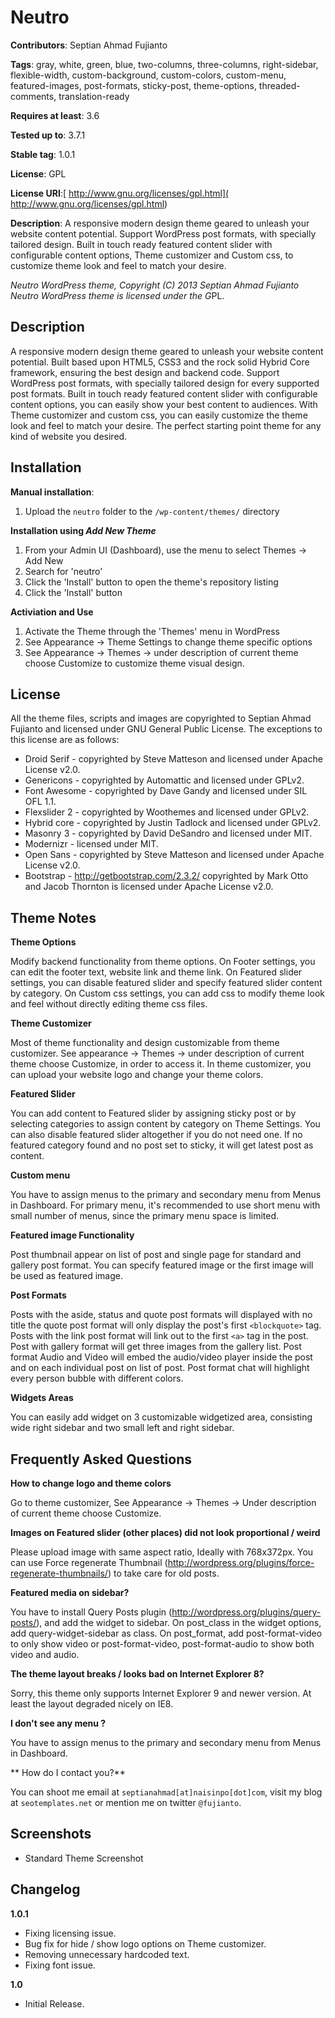 <h1>Neutro</h1>

**Contributors**: Septian Ahmad Fujianto

**Tags**: gray, white, green, blue, two-columns, three-columns, right-sidebar, flexible-width, custom-background, custom-colors, custom-menu, featured-images, post-formats, sticky-post, theme-options, threaded-comments, translation-ready

**Requires at least**: 3.6

**Tested up to**: 3.7.1

**Stable tag**: 1.0.1

**License**: GPL

**License URI**:[ http://www.gnu.org/licenses/gpl.html]( http://www.gnu.org/licenses/gpl.html)


**Description**: A responsive modern design theme geared to unleash your website content potential. Support WordPress post formats, with specially tailored design. Built in touch ready featured content slider with configurable content options, Theme customizer and Custom css, to customize theme look and feel to match your desire.  

*Neutro WordPress theme, Copyright (C) 2013 Septian Ahmad Fujianto 
Neutro WordPress theme is licensed under the G*PL.

<h2> Description</h2>

A responsive modern design theme geared to unleash your website content potential. Built based upon HTML5, CSS3 and the rock solid Hybrid Core framework, ensuring the best design and backend code. Support WordPress post formats, with specially tailored design for every supported post formats. Built in touch ready featured content slider with configurable content options, you can easily show your best content to audiences. With Theme customizer and custom css, you can easily customize the theme look and feel to match your desire. The perfect starting point theme for any kind of website you desired.   

<h2> Installation </h2>

**Manual installation**:

1. Upload the `neutro` folder to the `/wp-content/themes/` directory

**Installation using *Add New Theme***

1. From your Admin UI (Dashboard), use the menu to select Themes -> Add New
2. Search for 'neutro'
3. Click the 'Install' button to open the theme's repository listing
4. Click the 'Install' button

**Activiation and Use**

1. Activate the Theme through the 'Themes' menu in WordPress
2. See Appearance -> Theme Settings to change theme specific options
3. See Appearance -> Themes -> under description of current theme choose Customize to customize theme visual design.

<h2> License</h2>

All the theme files, scripts and images are copyrighted to Septian Ahmad Fujianto and licensed under GNU General Public License.
The exceptions to this license are as follows:

* Droid Serif - copyrighted by Steve Matteson and licensed under Apache License v2.0.
* Genericons - copyrighted by Automattic and licensed under GPLv2. 
* Font Awesome - copyrighted by Dave Gandy and licensed under SIL OFL 1.1.
* Flexslider 2 - copyrighted by Woothemes and licensed under GPLv2.
* Hybrid core - copyrighted by Justin Tadlock and licensed under GPLv2.
* Masonry 3 - copyrighted by David DeSandro and licensed under MIT.
* Modernizr -  licensed under MIT.
* Open Sans - copyrighted by Steve Matteson and licensed under Apache License v2.0.
* Bootstrap - http://getbootstrap.com/2.3.2/ copyrighted by Mark Otto and Jacob Thornton is licensed under Apache License v2.0.

<h2> Theme Notes</h2>

**Theme Options** 

Modify backend functionality from theme options. On Footer settings, you can edit the footer text, website link and theme link. On Featured slider settings, you can disable featured slider and specify featured slider content by category. On Custom css settings, you can add css to modify theme look and feel without directly editing theme css files.

**Theme Customizer**

Most of theme functionality and design customizable from theme customizer. See appearance -> Themes -> under description of current theme choose Customize, in order to access it. In theme customizer, you can upload your website logo and change your theme colors.  

**Featured Slider**

 You can add content to Featured slider by assigning sticky post or by selecting categories to assign content by category on Theme Settings. You can also disable featured slider altogether if you do not need one. If no featured category found and no post set to sticky, it will get latest post as content.

**Custom menu**

You have to assign menus to the primary and secondary menu from Menus in Dashboard. For primary menu, it's recommended to use short menu with small number of menus, since the primary menu space is limited.

**Featured image Functionality**

Post thumbnail appear on list of post and single page for standard and gallery post format. You can specify featured image or the first image will be used as featured image.

**Post Formats**

Posts with the aside, status and quote post formats will displayed with no title
the quote post format will only display the post's first <code>&lt;blockquote&gt;</code> tag.
Posts with the link post format will link out to the first <code>&lt;a&gt;</code> tag in the post.
Post with gallery format will get three images from the gallery list.
Post format Audio and Video will embed the audio/video player inside the post and on each individual post on list of post.
Post format chat will highlight every person bubble with different colors.

**Widgets Areas**

You can easily add widget on 3 customizable widgetized area, consisting wide right sidebar and two small left and right sidebar.

<h2> Frequently Asked Questions </h2>

**How to change logo and theme colors**

Go to theme customizer, See Appearance -> Themes -> Under description of current theme choose Customize. 

**Images on Featured slider (other places) did not look proportional / weird**

Please upload image with same aspect ratio, Ideally with 768x372px. You can use Force regenerate Thumbnail (http://wordpress.org/plugins/force-regenerate-thumbnails/) to take care for old posts.

**Featured media on sidebar?**

You have to install Query Posts plugin (http://wordpress.org/plugins/query-posts/), and add the widget to sidebar. On post_class in the widget options, add query-widget-sidebar as class. On post_format, add post-format-video to only show video or post-format-video, post-format-audio to show both video and audio.

**The theme layout breaks / looks bad on Internet Explorer 8?**

Sorry, this theme only supports Internet Explorer 9 and newer version. At least the layout degraded nicely on IE8. 

**I don't see any menu ?**

You have to assign menus to the primary and secondary menu from Menus in Dashboard. 

** How do I contact you?**

You can shoot me email at `septianahmad[at]naisinpo[dot]com`, visit my blog at `seotemplates.net` or mention me on twitter `@fujianto`.

<h2>Screenshots</h2>

* Standard Theme Screenshot

<h2> Changelog </h2>

**1.0.1**

* Fixing licensing issue.
* Bug fix for hide / show logo options on Theme customizer.
* Removing unnecessary hardcoded text.
* Fixing font issue.

**1.0**

* Initial Release.